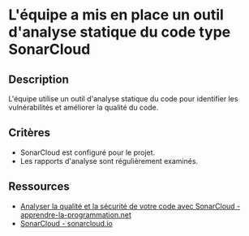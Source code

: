 # L'équipe a mis en place un outil d'analyse statique du code type SonarCloud

## Description

L'équipe utilise un outil d'analyse statique du code pour identifier les
vulnérabilités et améliorer la qualité du code.

## Critères

- SonarCloud est configuré pour le projet.
- Les rapports d'analyse sont régulièrement examinés.

## Ressources

- [Analyser la qualité et la sécurité de votre code avec SonarCloud - apprendre-la-programmation.net](https://apprendre-la-programmation.net/analyser-qualite-securite-code-sonarcloud/)
- [SonarCloud - sonarcloud.io](https://sonarcloud.io/)
